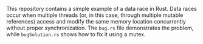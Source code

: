 This repository contains a simple example of a data race in Rust.  Data races occur when multiple threads (or, in this case, through multiple mutable references) access and modify the same memory location concurrently without proper synchronization.  The `bug.rs` file demonstrates the problem, while `bugSolution.rs` shows how to fix it using a mutex.
